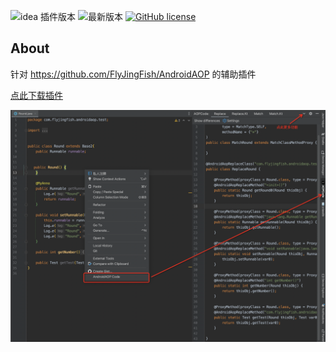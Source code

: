 ![idea 插件版本](https://img.shields.io/github/v/tag/FlyJingFish/AndroidAOPPlugin?label=尝鲜插件版本&color=red&style=flat)
![最新版本](https://img.shields.io/jetbrains/plugin/v/25179?label=插件市场最新版本&color=blue&style=flat)
[![GitHub license](https://img.shields.io/github/license/FlyJingFish/AndroidAOPPlugin.svg)](https://github.com/FlyJingFish/AndroidAOPPlugin/blob/master/LICENSE)
## About

针对 https://github.com/FlyJingFish/AndroidAOP 的辅助插件

[点此下载插件](https://github.com/FlyJingFish/AndroidAOPPlugin/blob/master/out/artifacts/AndroidAOPPlugin_jar/AndroidAOPPlugin.jar?raw=true)

![image](/screenshot/about.png)


